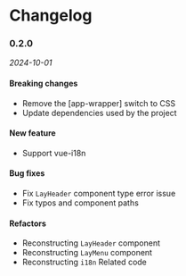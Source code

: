 # Changelog

### 0.2.0

_2024-10-01_

#### Breaking changes

- Remove the [app-wrapper] switch to CSS
- Update dependencies used by the project

#### New feature

- Support vue-i18n

#### Bug fixes

- Fix `LayHeader` component type error issue
- Fix typos and component paths

#### Refactors

- Reconstructing `LayHeader` component
- Reconstructing `LayMenu` component
- Reconstructing `i18n` Related code
